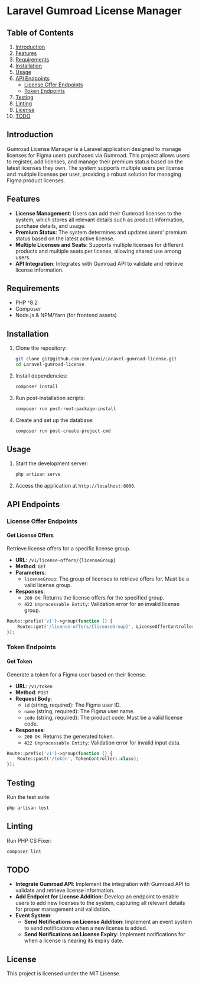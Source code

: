 # Laravel Gumroad License Manager

## Table of Contents
1. [Introduction](#introduction)
2. [Features](#features)
3. [Requirements](#requirements)
4. [Installation](#installation)
5. [Usage](#usage)
6. [API Endpoints](#api-endpoints)
    - [License Offer Endpoints](#license-offer-endpoints)
    - [Token Endpoints](#token-endpoints)
7. [Testing](#testing)
8. [Linting](#linting)
9. [License](#license)
10. [TODO](#todo)

## Introduction
Gumroad License Manager is a Laravel application designed to manage licenses for Figma users purchased via Gumroad. This project allows users to register, add licenses, and manage their premium status based on the latest licenses they own. The system supports multiple users per license and multiple licenses per user, providing a robust solution for managing Figma product licenses.

## Features
- **License Management**: Users can add their Gumroad licenses to the system, which stores all relevant details such as product information, purchase details, and usage.
- **Premium Status**: The system determines and updates users' premium status based on the latest active license.
- **Multiple Licenses and Seats**: Supports multiple licenses for different products and multiple seats per license, allowing shared use among users.
- **API Integration**: Integrates with Gumroad API to validate and retrieve license information.

## Requirements
- PHP ^8.2
- Composer
- Node.js & NPM/Yarn (for frontend assets)

## Installation
1. Clone the repository:
   ```bash
   git clone git@github.com:zendyani/Laravel-gumroad-license.git
   cd Laravel-gumroad-license
   ```

2. Install dependencies:
   ```bash
   composer install
   ```

3. Run post-installation scripts:
   ```bash
   composer run post-root-package-install
   ```

4. Create and set up the database:
   ```bash
   composer run post-create-project-cmd
   ```

## Usage
1. Start the development server:
   ```bash
   php artisan serve
   ```

2. Access the application at `http://localhost:8000`.

## API Endpoints

### License Offer Endpoints

#### Get License Offers
Retrieve license offers for a specific license group.

- **URL**: `/v1/license-offers/{licenseGroup}`
- **Method**: `GET`
- **Parameters**:
  - `licenseGroup`: The group of licenses to retrieve offers for. Must be a valid license group.
- **Responses**:
  - `200 OK`: Returns the license offers for the specified group.
  - `422 Unprocessable Entity`: Validation error for an invalid license group.

```php
Route::prefix('v1')->group(function () {
    Route::get('/license-offers/{licenseGroup}', LicenseOfferController::class);
});
```

### Token Endpoints

#### Get Token
Generate a token for a Figma user based on their license.

- **URL**: `/v1/token`
- **Method**: `POST`
- **Request Body**:
  - `id` (string, required): The Figma user ID.
  - `name` (string, required): The Figma user name.
  - `code` (string, required): The product code. Must be a valid license code.
- **Responses**:
  - `200 OK`: Returns the generated token.
  - `422 Unprocessable Entity`: Validation error for invalid input data.

```php
Route::prefix('v1')->group(function () {
    Route::post('/token', TokenController::class);
});
```

## Testing
Run the test suite:
```bash
php artisan test
```

## Linting
Run PHP CS Fixer:
```bash
composer lint
```

## TODO
- **Integrate Gumroad API**: Implement the integration with Gumroad API to validate and retrieve license information.
- **Add Endpoint for License Addition**: Develop an endpoint to enable users to add new licenses to the system, capturing all relevant details for proper management and validation.
- **Event System**: 
  - **Send Notifications on License Addition**: Implement an event system to send notifications when a new license is added.
  - **Send Notifications on License Expiry**: Implement notifications for when a license is nearing its expiry date.

## License
This project is licensed under the MIT License.
